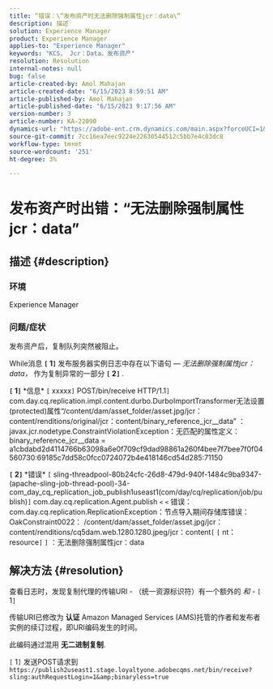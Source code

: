 ```yaml
---
title: “错误：\“发布资产时无法删除强制属性jcr：data\”
description: 描述
solution: Experience Manager
product: Experience Manager
applies-to: "Experience Manager"
keywords: "KCS， Jcr：Data，发布资产"
resolution: Resolution
internal-notes: null
bug: false
article-created-by: Amol Mahajan
article-created-date: "6/15/2023 8:59:51 AM"
article-published-by: Amol Mahajan
article-published-date: "6/15/2023 9:17:56 AM"
version-number: 3
article-number: KA-22090
dynamics-url: "https://adobe-ent.crm.dynamics.com/main.aspx?forceUCI=1&pagetype=entityrecord&etn=knowledgearticle&id=46c889f6-5a0b-ee11-8f6e-6045bd0065f9"
source-git-commit: 7cc16ea7eec9224e22630544512c5bb7e4c03dc8
workflow-type: tm+mt
source-wordcount: '251'
ht-degree: 3%

---
```


# 发布资产时出错：“无法删除强制属性jcr：data”

## 描述 {#description}


### <b>环境</b>

Experience Manager



### <b>问题/症状</b>

发布资产后，复制队列突然被阻止。

While消息 <b>`[` 1`]` </b> 发布服务器实例日志中存在以下语句 —  *无法删除强制属性jcr：data，* 作为复制异常的一部分 <b>`[` 2`]` </b>.


<b>`[` 1`]` </b> \*信息\* `[` xxxxx`]`  POST/bin/receive HTTP/1.1`]`  com.day.cq.replication.impl.content.durbo.DurboImportTransformer无法设置(protected)属性“/content/dam/asset_folder/asset.jpg/jcr：content/renditions/original/jcr：content/binary_reference_jcr__data” ： javax.jcr.nodetype.ConstraintViolationException：无匹配的属性定义： binary_reference_jcr__data = a1cbdabd2d4114766b63098a6e0f709cf9dad98861a260f4bee7f7bee7f0f04560730:69185c7dd58c0fcc0724072b4e418146cd54d285:71150<br>

<b>`[` 2`]` </b> \*错误\* `[` sling-threadpool-80b24cfc-26d8-479d-940f-1484c9ba9347-(apache-sling-job-thread-pool)-34-com_day_cq_replication_job_publish1useast1(com/day/cq/replication/job/publish)`]`  com.day.cq.replication.Agent.publish `<` `<`  错误：com.day.cq.replication.ReplicationException：节点导入期间存储库错误：OakConstraint0022： /content/dam/asset_folder/asset.jpg/jcr：content/renditions/cq5dam.web.1280.1280.jpeg/jcr：content`[` `[` nt：resource`]` `]` ：无法删除强制属性jcr：data<br>

## 解决方法 {#resolution}


查看日志时，发现复制代理的传输URI - （统一资源标识符）有一个额外的 *和* - `[` 1`]`

传输URI已修改为 <b>认证</b> Amazon Managed Services (AMS)托管的作者和发布者实例的续订过程，即URI编码发生的时间。

此编码通过混用 <b>无二进制复制</b>.



`[` 1`]`  发送POST请求到 `https://publish2useast1.stage.loyaltyone.adobecqms.net/bin/receive?sling:authRequestLogin=1&amp;binaryless=true`
